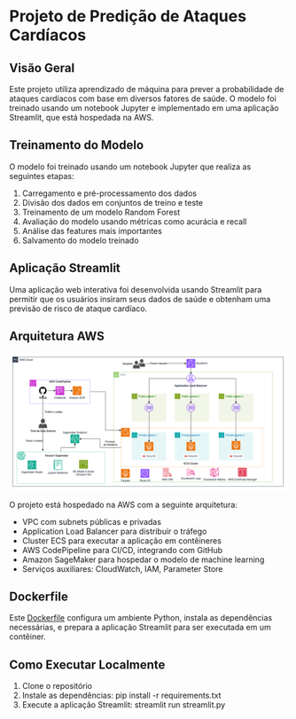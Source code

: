 # Projeto de Predição de Ataques Cardíacos

## Visão Geral

Este projeto utiliza aprendizado de máquina para prever a probabilidade de ataques cardíacos com base em diversos fatores de saúde. O modelo foi treinado usando um notebook Jupyter e implementado em uma aplicação Streamlit, que está hospedada na AWS.

## Treinamento do Modelo

O modelo foi treinado usando um notebook Jupyter que realiza as seguintes etapas:

1. Carregamento e pré-processamento dos dados
2. Divisão dos dados em conjuntos de treino e teste
3. Treinamento de um modelo Random Forest
4. Avaliação do modelo usando métricas como acurácia e recall
5. Análise das features mais importantes
6. Salvamento do modelo treinado

## Aplicação Streamlit

Uma aplicação web interativa foi desenvolvida usando Streamlit para permitir que os usuários insiram seus dados de saúde e obtenham uma previsão de risco de ataque cardíaco.

## Arquitetura AWS

![](infnet-arch.drawio.png)

O projeto está hospedado na AWS com a seguinte arquitetura:

- VPC com subnets públicas e privadas
- Application Load Balancer para distribuir o tráfego
- Cluster ECS para executar a aplicação em contêineres
- AWS CodePipeline para CI/CD, integrando com GitHub
- Amazon SageMaker para hospedar o modelo de machine learning
- Serviços auxiliares: CloudWatch, IAM, Parameter Store

## Dockerfile

Este [Dockerfile](Dockerfile) configura um ambiente Python, instala as dependências necessárias, e prepara a aplicação Streamlit para ser executada em um contêiner.


## Como Executar Localmente

1. Clone o repositório
2. Instale as dependências: pip install -r requirements.txt
3. Execute a aplicação Streamlit: streamlit run streamlit.py
